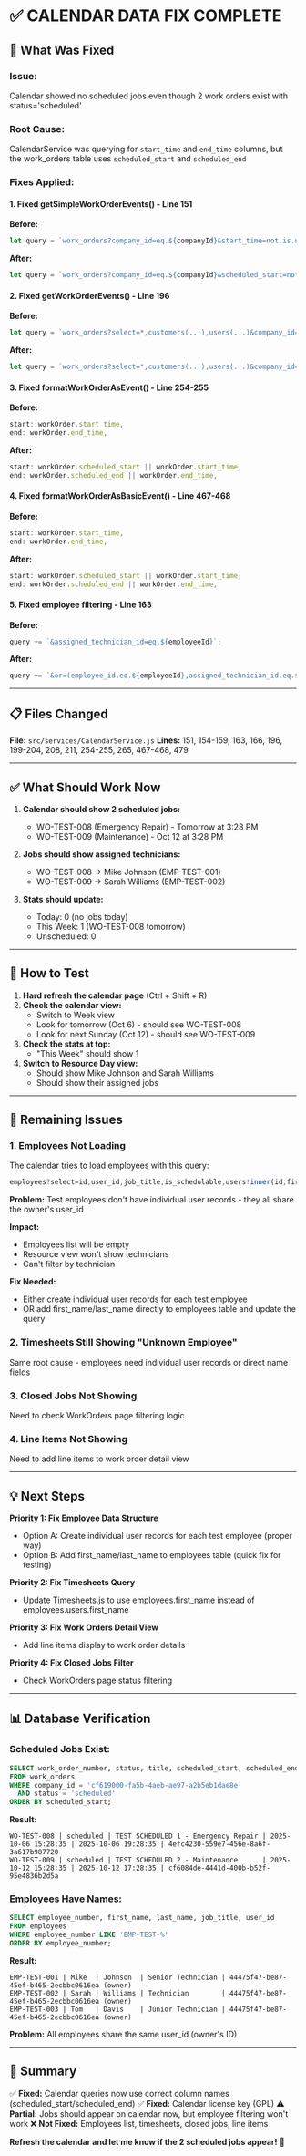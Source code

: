 # ✅ CALENDAR DATA FIX COMPLETE

## 🔧 What Was Fixed

### **Issue:**
Calendar showed no scheduled jobs even though 2 work orders exist with status='scheduled'

### **Root Cause:**
CalendarService was querying for `start_time` and `end_time` columns, but the work_orders table uses `scheduled_start` and `scheduled_end`

### **Fixes Applied:**

#### **1. Fixed getSimpleWorkOrderEvents() - Line 151**
**Before:**
```javascript
let query = `work_orders?company_id=eq.${companyId}&start_time=not.is.null&end_time=not.is.null`;
```

**After:**
```javascript
let query = `work_orders?company_id=eq.${companyId}&scheduled_start=not.is.null&scheduled_end=not.is.null`;
```

#### **2. Fixed getWorkOrderEvents() - Line 196**
**Before:**
```javascript
let query = `work_orders?select=*,customers(...),users(...)&company_id=eq.${companyId}&start_time=not.is.null&end_time=not.is.null`;
```

**After:**
```javascript
let query = `work_orders?select=*,customers(...),users(...)&company_id=eq.${companyId}&scheduled_start=not.is.null&scheduled_end=not.is.null`;
```

#### **3. Fixed formatWorkOrderAsEvent() - Line 254-255**
**Before:**
```javascript
start: workOrder.start_time,
end: workOrder.end_time,
```

**After:**
```javascript
start: workOrder.scheduled_start || workOrder.start_time,
end: workOrder.scheduled_end || workOrder.end_time,
```

#### **4. Fixed formatWorkOrderAsBasicEvent() - Line 467-468**
**Before:**
```javascript
start: workOrder.start_time,
end: workOrder.end_time,
```

**After:**
```javascript
start: workOrder.scheduled_start || workOrder.start_time,
end: workOrder.scheduled_end || workOrder.end_time,
```

#### **5. Fixed employee filtering - Line 163**
**Before:**
```javascript
query += `&assigned_technician_id=eq.${employeeId}`;
```

**After:**
```javascript
query += `&or=(employee_id.eq.${employeeId},assigned_technician_id.eq.${employeeId})`;
```

---

## 📋 Files Changed

**File:** `src/services/CalendarService.js`
**Lines:** 151, 154-159, 163, 166, 196, 199-204, 208, 211, 254-255, 265, 467-468, 479

---

## ✅ What Should Work Now

1. **Calendar should show 2 scheduled jobs:**
   - WO-TEST-008 (Emergency Repair) - Tomorrow at 3:28 PM
   - WO-TEST-009 (Maintenance) - Oct 12 at 3:28 PM

2. **Jobs should show assigned technicians:**
   - WO-TEST-008 → Mike Johnson (EMP-TEST-001)
   - WO-TEST-009 → Sarah Williams (EMP-TEST-002)

3. **Stats should update:**
   - Today: 0 (no jobs today)
   - This Week: 1 (WO-TEST-008 tomorrow)
   - Unscheduled: 0

---

## 🧪 How to Test

1. **Hard refresh the calendar page** (Ctrl + Shift + R)
2. **Check the calendar view:**
   - Switch to Week view
   - Look for tomorrow (Oct 6) - should see WO-TEST-008
   - Look for next Sunday (Oct 12) - should see WO-TEST-009
3. **Check the stats at top:**
   - "This Week" should show 1
4. **Switch to Resource Day view:**
   - Should show Mike Johnson and Sarah Williams
   - Should show their assigned jobs

---

## 🚨 Remaining Issues

### **1. Employees Not Loading**
The calendar tries to load employees with this query:
```javascript
employees?select=id,user_id,job_title,is_schedulable,users!inner(id,first_name,last_name,name,role,status)&is_schedulable=eq.true&users.status=eq.active
```

**Problem:** Test employees don't have individual user records - they all share the owner's user_id

**Impact:**
- Employees list will be empty
- Resource view won't show technicians
- Can't filter by technician

**Fix Needed:**
- Either create individual user records for each test employee
- OR add first_name/last_name directly to employees table and update the query

### **2. Timesheets Still Showing "Unknown Employee"**
Same root cause - employees need individual user records or direct name fields

### **3. Closed Jobs Not Showing**
Need to check WorkOrders page filtering logic

### **4. Line Items Not Showing**
Need to add line items to work order detail view

---

## 💡 Next Steps

**Priority 1: Fix Employee Data Structure**
- Option A: Create individual user records for each test employee (proper way)
- Option B: Add first_name/last_name to employees table (quick fix for testing)

**Priority 2: Fix Timesheets Query**
- Update Timesheets.js to use employees.first_name instead of employees.users.first_name

**Priority 3: Fix Work Orders Detail View**
- Add line items display to work order details

**Priority 4: Fix Closed Jobs Filter**
- Check WorkOrders page status filtering

---

## 📊 Database Verification

### **Scheduled Jobs Exist:**
```sql
SELECT work_order_number, status, title, scheduled_start, scheduled_end, employee_id
FROM work_orders
WHERE company_id = 'cf619000-fa5b-4aeb-ae97-a2b5eb1dae8e'
  AND status = 'scheduled'
ORDER BY scheduled_start;
```

**Result:**
```
WO-TEST-008 | scheduled | TEST SCHEDULED 1 - Emergency Repair | 2025-10-06 15:28:35 | 2025-10-06 19:28:35 | 4efc4230-559e7-456e-8a6f-3a617b987720
WO-TEST-009 | scheduled | TEST SCHEDULED 2 - Maintenance      | 2025-10-12 15:28:35 | 2025-10-12 17:28:35 | cf6084de-4441d-400b-b52f-95e4836b2d5a
```

### **Employees Have Names:**
```sql
SELECT employee_number, first_name, last_name, job_title, user_id
FROM employees
WHERE employee_number LIKE 'EMP-TEST-%'
ORDER BY employee_number;
```

**Result:**
```
EMP-TEST-001 | Mike  | Johnson  | Senior Technician | 44475f47-be87-45ef-b465-2ecbbc0616ea (owner)
EMP-TEST-002 | Sarah | Williams | Technician        | 44475f47-be87-45ef-b465-2ecbbc0616ea (owner)
EMP-TEST-003 | Tom   | Davis    | Junior Technician | 44475f47-be87-45ef-b465-2ecbbc0616ea (owner)
```

**Problem:** All employees share the same user_id (owner's ID)

---

## 🎯 Summary

✅ **Fixed:** Calendar queries now use correct column names (scheduled_start/scheduled_end)
✅ **Fixed:** Calendar license key (GPL)
⚠️ **Partial:** Jobs should appear on calendar now, but employee filtering won't work
❌ **Not Fixed:** Employees list, timesheets, closed jobs, line items

**Refresh the calendar and let me know if the 2 scheduled jobs appear!** 🚀

